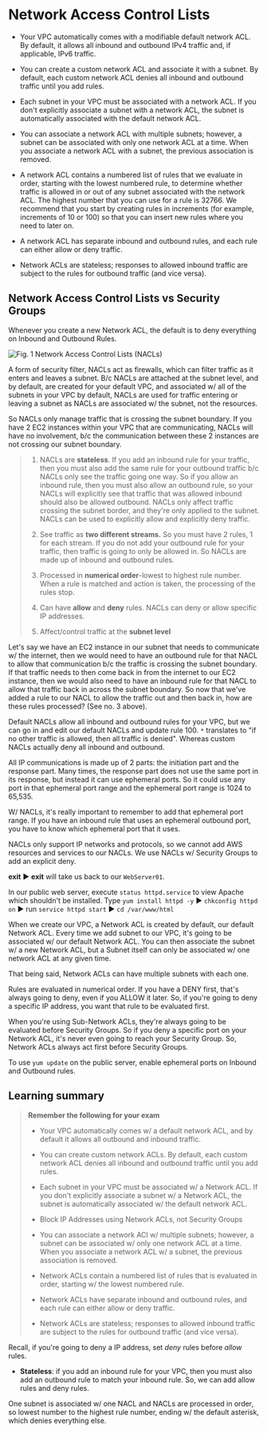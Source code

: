 # Network Access Control Lists

* Your VPC automatically comes with a modifiable default network ACL. By default, it allows all inbound and outbound IPv4 traffic and, if applicable, IPv6 traffic.

* You can create a custom network ACL and associate it with a subnet. By default, each custom network ACL denies all inbound and outbound traffic until you add rules.

* Each subnet in your VPC must be associated with a network ACL. If you don't explicitly associate a subnet with a network ACL, the subnet is automatically associated with the default network ACL.

* You can associate a network ACL with multiple subnets; however, a subnet can be associated with only one network ACL at a time. When you associate a network ACL with a subnet, the previous association is removed.

* A network ACL contains a numbered list of rules that we evaluate in order, starting with the lowest numbered rule, to determine whether traffic is allowed in or out of any subnet associated with the network ACL. The highest number that you can use for a rule is 32766. We recommend that you start by creating rules in increments (for example, increments of 10 or 100) so that you can insert new rules where you need to later on.

* A network ACL has separate inbound and outbound rules, and each rule can either allow or deny traffic.

* Network ACLs are stateless; responses to allowed inbound traffic are subject to the rules for outbound traffic (and vice versa).

## Network Access Control Lists vs Security Groups

Whenever you create a new Network ACL, the default is to deny everything on Inbound and Outbound Rules.

![Fig. 1 Network Access Control Lists (NACLs)](../../../../img/SAA-CO2/virtual-private-cloud/network-access-control-lists/diagram.png)

A form of security filter, NACLs act as firewalls, which can filter traffic as it enters and leaves a subnet. B/c NACLs are attached at the subnet level, and by default, are created for your default VPC, and associated w/ all of the subnets in your VPC by default, NACLs are used for traffic entering or leaving a subnet as NACLs are associated w/ the subnet, not the resources.

So NACLs only manage traffic that is crossing the subnet boundary. If you have 2 EC2 instances within your VPC that are communicating, NACLs will have no involvement, b/c the communication between these 2 instances are not crossing our subnet boundary.

> 1. NACLs are **stateless**. If you add an inbound rule for your traffic, then you must also add the same rule for your outbound traffic b/c NACLs only see the traffic going one way. So if you allow an inbound rule, then you must also allow an outbound rule, so your NACLs will explicitly see that traffic that was allowed inbound should also be allowed outbound. NACLs only affect traffic crossing the subnet border, and they're only applied to the subnet. NACLs can be used to explicitly allow and explicitly deny traffic.
>
> 2. See traffic as **two different streams.** So you must have 2 rules, 1 for each stream. If you do not add your outbound rule for your traffic, then traffic is going to only be allowed in. So NACLs are made up of inbound and outbound rules.
>
> 3. Processed in **numerical order**-lowest to highest rule number. When a rule is matched and action is taken, the processing of the rules stop.
>
> 4. Can have **allow** and **deny** rules. NACLs can deny or allow specific IP addresses.
>
> 5. Affect/control traffic at the **subnet level**

Let's say we have an EC2 instance in our subnet that needs to communicate w/ the internet, then we would need to have an outbound rule for that NACL to allow that communication b/c the traffic is crossing the subnet boundary. If that traffic needs to then come back in from the internet to our EC2 instance, then we would also need to have an inbound rule for that NACL to allow that traffic back in across the subnet boundary. So now that we've added a rule to our NACL to allow the traffic out and then back in, how are these rules processed? (See no. 3 above).

Default NACLs allow all inbound and outbound rules for your VPC, but we can go in and edit our default NACLs and update rule 100. `*` translates to "if no other traffic is allowed, then all traffic is denied". Whereas custom NACLs actually deny all inbound and outbound.

All IP communications is made up of 2 parts: the initiation part and the response part. Many times, the response part does not use the same port in its response, but instead it can use ephemeral ports. So it could use any port in that ephemeral port range and the ephemeral port range is 1024 to 65,535.

W/ NACLs, it's really important to remember to add that ephemeral port range. If you have an inbound rule that uses an ephemeral outbound port, you have to know which ephemeral port that it uses.

NACLs only support IP networks and protocols, so we cannot add AWS resources and services to our NACLs. We use NACLs w/ Security Groups to add an explicit deny.

**exit** ▶︎ **exit** will take us back to our `WebServer01`.

In our public web server, execute `status httpd.service` to view Apache which shouldn't be installed. Type `yum install httpd -y` ▶︎ `chkconfig httpd on` ▶︎ run `service httpd start` ▶︎ `cd /var/www/html`

When we create our VPC, a Network ACL is created by default, our default Network ACL. Every time we add subnet to our VPC, it's going to be associated w/ our default Network ACL. You can then associate the subnet w/ a new Network ACL, but a Subnet itself can only be associated w/ one network ACL at any given time.

That being said, Network ACLs can have multiple subnets with each one.

Rules are evaluated in numerical order. If you have a DENY first, that's always going to deny, even if you ALLOW it later. So, if you're going to deny a specific IP address, you want that rule to be evaluated first.

When you're using Sub-Network ACLs, they're always going to be evaluated before Security Groups. So if you deny a specific port on your Network ACL, it's never even going to reach your Security Group. So, Network ACLs always act first before Security Groups.

To use `yum update` on the public server, enable ephemeral ports on Inbound and Outbound rules.

## Learning summary

> **Remember the following for your exam**
>
> * Your VPC automatically comes w/ a default network ACL, and by default it allows all outbound and inbound traffic.
>
> * You can create custom network ACLs. By default, each custom network ACL denies all inbound and outbound traffic until you add rules.
>
> * Each subnet in your VPC must be associated w/ a Network ACL. If you don't explicitly associate a subnet w/ a Network ACL, the subnet is automatically associated w/ the default network ACL.
>
> * Block IP Addresses using Network ACLs, not Security Groups
>
> * You can associate a network ACl w/ multiple subnets; however, a subnet can be associated w/ only one network ACL at a time. When you associate a network ACL w/ a subnet, the previous association is removed.
>
> * Network ACLs contain a numbered list of rules that is evaluated in order, starting w/ the lowest numbered rule.
>
> * Network ACLs have separate inbound and outbound rules, and each rule can either allow or deny traffic.
>
> * Network ACLs are stateless; responses to allowed inbound traffic are subject to the rules for outbound traffic (and vice versa).

Recall, if you're going to deny a IP address, set *deny* rules before *allow* rules.

* **Stateless**: if you add an inbound rule for your VPC, then you must also add an outbound rule to match your inbound rule. So, we can add allow rules and deny rules.

One subnet is associated w/ one NACL and NACLs are processed in order, so lowest number to the highest rule number, ending w/ the default asterisk, which denies everything else.
